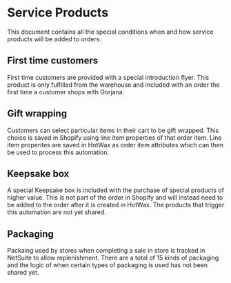 # Service Products

This document contains all the special conditions when and how service products will be added to orders.

## First time customers
First time customers are provided with a special introduction flyer. This product is only fulfilled from the warehouse and included with an order the first time a customer shops with Gorjana.

## Gift wrapping
Customers can select particular items in their cart to be gift wrapped. This choice is saved in Shopify using line item properties of that order item. Line item properites are saved in HotWax as order item attributes which can then be used to process this automation.

## Keepsake box
A special Keepsake box is included with the purchase of special products of higher value. This is not part of the order in Shopify and will instead need to be added to the order after it is created in HotWax. The products that trigger this automation are not yet shared.

## Packaging
Packaing used by stores when completing a sale in store is tracked in NetSuite to allow replenishment. There are a total of 15 kinds of packaging and the logic of when certain types of packaging is used has not been shared yet.